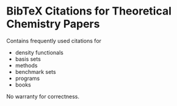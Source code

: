 BibTeX Citations for Theoretical Chemistry Papers
=================================================

Contains frequently used citations for
- density functionals
- basis sets
- methods
- benchmark sets
- programs
- books

No warranty for correctness.
